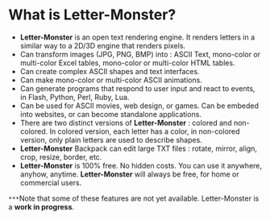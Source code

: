 # What is Letter-Monster? #

  * **Letter-Monster** is an open text rendering engine. It renders letters in a similar way to a 2D/3D engine that renders pixels.
  * Can transform images (JPG, PNG, BMP) into : ASCII Text, mono-color or multi-color Excel tables, mono-color or multi-color HTML tables.
  * Can create complex ASCII shapes and text interfaces.
  * Can make mono-color or multi-color ASCII animations.
  * Can generate programs that respond to user input and react to events, in Flash, Python, Perl, Ruby, Lua.
  * Can be used for ASCII movies, web design, or games. Can be embeded into websites, or can become standalone applications.
  * There are two distinct versions of **Letter-Monster** : colored and non-colored. In colored version, each letter has a color, in non-colored version, only plain letters are used to describe shapes.
  * **Letter-Monster** Backpack can edit large TXT files : rotate, mirror, align, crop, resize, border, etc.
  * **Letter-Monster** is 100% free. No hidden costs. You can use it anywhere, anyhow, anytime. **Letter-Monster** will always be free, for home or commercial users.

`***`Note that some of these features are not yet available. Letter-Monster is a **work in progress**.